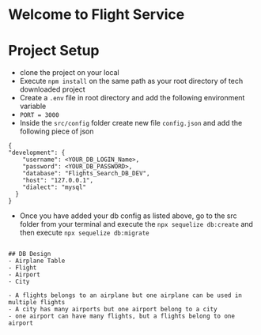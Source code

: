 # Welcome to Flight Service

# Project Setup
- clone the project on your local
- Execute `npm install` on the same path as your root directory of tech downloaded project
- Create a `.env` file in root directory and add the following environment variable
- `PORT = 3000`
- Inside the `src/config` folder create new file `config.json` and add the following piece of json

```
{
"development": {
    "username": <YOUR_DB_LOGIN_Name>,
    "password": <YOUR_DB_PASSWORD>,
    "database": "Flights_Search_DB_DEV",
    "host": "127.0.0.1",
    "dialect": "mysql"
  }
}
```

- Once you have added your db config as listed above, go to the src folder from your terminal and execute the `npx sequelize db:create`
and then execute
`npx sequelize db:migrate`
```

## DB Design
- Airplane Table
- Flight
- Airport
- City

- A flights belongs to an airplane but one airplane can be used in multiple flights
- A city has many airports but one airport belong to a city
- one airport can have many flights, but a flights belong to one airport